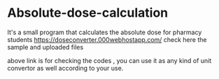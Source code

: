 # Absolute-dose-calculation
It's a small program that calculates the absolute dose for pharmacy students
https://doseconverter.000webhostapp.com/ check here the sample and uploaded files

above link is for checking the codes , you can use it as any kind of unit convertor as well according to your use.
